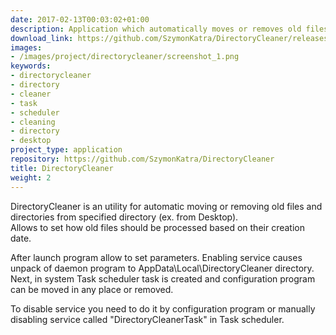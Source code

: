 ```yaml
---
date: 2017-02-13T00:03:02+01:00
description: Application which automatically moves or removes old files from directory
download_link: https://github.com/SzymonKatra/DirectoryCleaner/releases/latest
images:
- /images/project/directorycleaner/screenshot_1.png
keywords:
- directorycleaner
- directory
- cleaner
- task
- scheduler
- cleaning
- directory
- desktop
project_type: application
repository: https://github.com/SzymonKatra/DirectoryCleaner
title: DirectoryCleaner
weight: 2
---
```


DirectoryCleaner is an utility for automatic moving or removing old files and directories from specified directory (ex. from Desktop).  
Allows to set how old files should be processed based on their creation date.

After launch program allow to set parameters. Enabling service causes unpack of daemon program to AppData\Local\DirectoryCleaner directory.  
Next, in system Task scheduler task is created and configuration program can be moved in any place or removed.

To disable service you need to do it by configuration program or manually disabling service called "DirectoryCleanerTask" in Task scheduler.  